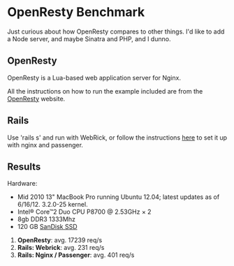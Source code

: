 OpenResty Benchmark
===================

Just curious about how OpenResty compares to other things. I'd
like to add a Node server, and maybe Sinatra and PHP, and I dunno.

OpenResty
---------
OpenResty is a Lua-based web application server for Nginx.

All the instructions on how to run the example included are from
the [OpenResty](http://openresty.org) website.

Rails
-----
Use 'rails s' and run with WebRick, or follow the instructions
[here](http://thekindofme.wordpress.com/2010/10/24/rails-3-on-ubuntu-10-10-with-rvm-passenger-and-nginx/)
to set it up with nginx and passenger.


Results
-------

Hardware:

* Mid 2010 13" MacBook Pro running Ubuntu 12.04; latest updates as of 6/16/12. 3.2.0-25 kernel.
* Intel® Core™2 Duo CPU P8700 @ 2.53GHz × 2
* 8gb DDR3 1333Mhz
* 120 GB [SanDisk SSD](http://www.newegg.com/Product/Product.aspx?Item=N82E16820171567)

1. **OpenResty**: avg. 17239 req/s
2. **Rails: Webrick**: avg. 231 req/s
3. **Rails: Nginx / Passenger**: avg. 401 req/s
